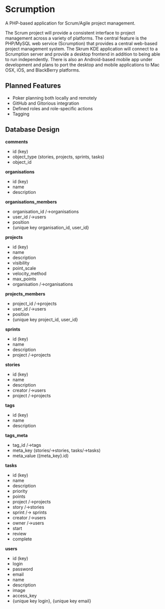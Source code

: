 Scrumption
============

A PHP-based application for Scrum/Agile project management.

The Scrum project will provide a consistent interface to project management across a variety of platforms. The central feature is the PHP/MySQL web service (Scrumption) that provides a central web-based project management system. The Skrum KDE application will connect to a Scrumption server and provide a desktop frontend in addition to being able to run independently. There is also an Android-based mobile app under development and plans to port the desktop and mobile applications to Mac OSX, iOS, and BlackBerry platforms.

Planned Features
----------------
 + Poker planning both locally and remotely
 + GitHub and Gitorious integration
 + Defined roles and role-specific actions
 + Tagging


Database Design
---------------
**comments**
 + id (key)
 + object_type (stories, projects, sprints, tasks)
 + object_id


**organisations**
 + id (key)
 + name
 + description


**organisations_members**
 + organisation_id /->organisations
 + user_id /->users
 + position
 + {unique key organisation_id, user_id}


**projects**
 + id (key)
 + name
 + description
 + visibility
 + point_scale
 + velocity_method
 + max_points
 + organisation /->organisations


**projects_members**
 + project_id /->projects
 + user_id /->users
 + position
 + {unique key project_id, user_id}


**sprints**
 + id (key)
 + name
 + description
 + project /->projects


**stories**
 + id (key)
 + name
 + description
 + creator /->users
 + project /->projects


**tags**
 + id (key)
 + name
 + description


**tags_meta**
 + tag_id /->tags
 + meta_key (stories/->stories, tasks/->tasks)
 + meta_value ({meta_key}.id)


**tasks**
 + id (key)
 + name
 + description
 + priority
 + points
 + project /->projects
 + story /->stories
 + sprint /-> sprints
 + creator /->users
 + owner /->users
 + start
 + review
 + complete


**users**
 + id (key)
 + login
 + password
 + email
 + name
 + description
 + image
 + access_key
 + {unique key login}, {unique key email}
 
